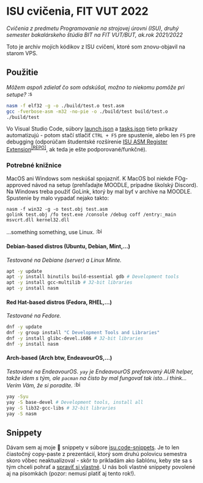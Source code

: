 # ISU cvičenia, FIT VUT 2022

*Cvičenia z predmetu Programovanie na strojovej úrovni (ISU), druhý semester bakalárskeho štúdia BIT na FIT VUT/BUT, ak.rok 2021/2022*

Toto je archív mojích kódikov z ISU cvičení, ktoré som znovu-objavil na starom VPS.

## Použitie

*Môžem aspoň zdielať čo som odskúšal, možno to niekomu pomôže pri setupe?* <img alt=":shrunk:" src="https://user-images.githubusercontent.com/84882649/211150332-b179af74-61e3-470a-b5a8-3cad87ab6e62.png" height="16px" />

```sh
nasm -f elf32 -g -o ./build/test.o test.asm
gcc -fverbose-asm -m32 -no-pie -o ./build/test build/test.o
./build/test
```

Vo Visual Studio Code, súbory [launch.json](.vscode/launch.json) a [tasks.json](.vscode/tasks.json) tieto príkazy automatizujú - potom stačí stlačiť `CTRL + F5` pre spustenie, alebo len `F5` pre debugging (odporúčam študentské rozšírenie [ISU ASM Register Extension](https://marketplace.visualstudio.com/items?itemName=ISUASMRegisters.isu-asm-extension)<sup>[[REPO]](https://github.com/Reusek/vscode-register-extension)</sup>, ak teda je ešte podporované/funkčné).

### Potrebné knižnice

MacOS ani Windows som neskúšal spojazniť. K MacOS bol niekde FOg-approved návod na setup (prehľadajte MOODLE, prípadne školský Discord). Na Windows treba použiť GoLink, ktorý by mal byť v archíve na MOODLE. Spustenie by malo vypadať nejako takto:

```shell
nasm -f win32 -g -o test.obj test.asm
golink test.obj /fo test.exe /console /debug coff /entry:_main msvcrt.dll kernel32.dll
```

…something something, use Linux. <img alt=":bigsmile:" src="https://user-images.githubusercontent.com/84882649/211153299-46968349-9e70-4125-8646-6d8772bc3097.png" height="16px" />

#### Debian-based distros (Ubuntu, Debian, Mint,…)

*Testované na Debiane (server) a Linux Minte.*

```sh
apt -y update
apt -y install binutils build-essential gdb # Development tools
apt -y install gcc-multilib # 32-bit libraries
apt -y install nasm
```

#### Red Hat-based distros (Fedora, RHEL,…)

*Testované na Fedore.*

```sh
dnf -y update
dnf -y group install "C Development Tools and Libraries"
dnf -y install glibc-devel.i686 # 32-bit libraries
dnf -y install nasm
```

#### Arch-based (Arch btw, EndeavourOS,…)

*Testované na EndeavourOS. `yay` je EndeavourOS preferovaný AUR helper, takže idem s tým, ale `pacman` na čisto by mal fungovať tak isto…i think… Verím Vám, že si poradíte.* <img alt=":bigsmile:" src="https://user-images.githubusercontent.com/84882649/211153299-46968349-9e70-4125-8646-6d8772bc3097.png" height="16px" />

```sh
yay -Syu
yay -S base-devel # Development tools, install all
yay -S lib32-gcc-libs # 32-bit libraries
yay -S nasm
```

## Snippety

Dávam sem aj moje 💩 snippety v súbore [isu.code-snippets](.vscode/isu.code-snippets). Je to len čiastočný copy-paste z prezentácií, ktorý som druhú polovicu semestra skoro vôbec neaktualizoval - skôr to prikladám ako šablónu, keby ste sa s tým chceli pohrať a [spraviť si vlastné](https://code.visualstudio.com/docs/editor/userdefinedsnippets#_create-your-own-snippets). U nás boli vlastné snippety povolené aj na písomkách (pozor: nemusí platiť aj tento rok!).
